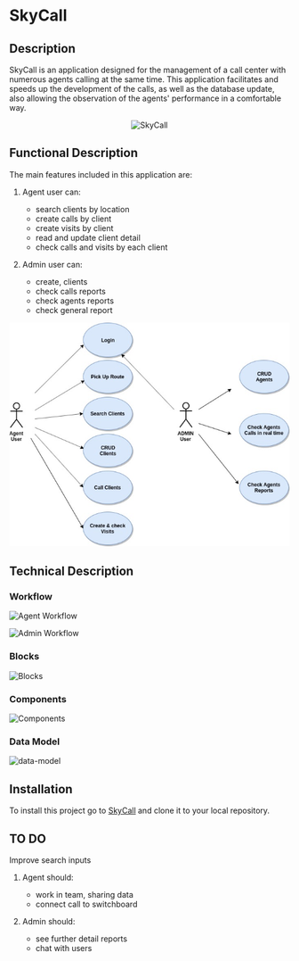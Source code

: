 # SkyCall

## Description

SkyCall is an application designed for the management of a call center with numerous agents calling at the same time.
This application facilitates and speeds up the development of the calls, as well as the database update, also allowing the observation of the agents' performance in a comfortable way.

<center>

![SkyCall](https://media.giphy.com/media/eJ2EUV0S00PTy/giphy.gif)


</center>

## Functional Description

The main features included in this application are:

1. Agent user can:

    - search clients by location 
    - create calls by client
    - create visits by client 
    - read and update client detail
    - check calls and visits by each client

2. Admin user can:

    - create, clients
    - check calls reports 
    - check agents reports
    - check general report 

<center>

![Use Cases](sky-call-app/documentation/user-cases.jpg)

</center>

## Technical Description

### Workflow

![Agent Workflow](sky-call/sky-call-app/documentation/agent.jpg)

![Admin Workflow](../sky-call/sky-call-app/documentation/admin.jpg)

### Blocks
![Blocks](../sky-call/sky-call-app/documentation/Blocks.jpg)

### Components

![Components](../sky-call/sky-call-app/documentation/components.jpg)

### Data Model

![data-model](../sky-call/sky-call-app/documentation/data-model.jpg)

## Installation

To install this project go to [SkyCall](https://github.com/manoli2013/skycall.git) and clone it to your local repository.


## TO DO

Improve search inputs

1. Agent should:

    - work in team, sharing data 
    - connect call to switchboard

2. Admin should:

    - see further detail reports
    - chat with users




